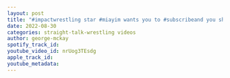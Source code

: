 ```yaml
---
layout: post
title: "#impactwrestling star #miayim wants you to #subscribeand you should do it! #wwe #aew #wrestling #yes"
date: 2022-08-30
categories: straight-talk-wrestling videos
author: george-mckay
spotify_track_id: 
youtube_video_id: nrUog3TEsdg
apple_track_id: 
youtube_metadata: 
---
```

